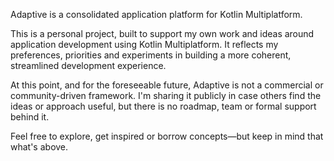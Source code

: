 Adaptive is a consolidated application platform for Kotlin Multiplatform.

This is a personal project, built to support my own work and ideas around application 
development using Kotlin Multiplatform. It reflects my preferences, priorities and experiments 
in building a more coherent, streamlined development experience.

At this point, and for the foreseeable future, Adaptive is not a commercial or community-driven 
framework. I'm sharing it publicly in case others find the ideas or approach useful, but there is
no roadmap, team or formal support behind it.

Feel free to explore, get inspired or borrow concepts—but keep in mind that what's above.